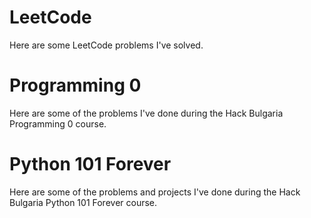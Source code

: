 # LeetCode
Here are some LeetCode problems I've solved.

# Programming 0
Here are some of the problems I've done during the Hack Bulgaria Programming 0 course.

# Python 101 Forever
Here are some of the problems and projects I've done during the Hack Bulgaria Python 101 Forever course.
